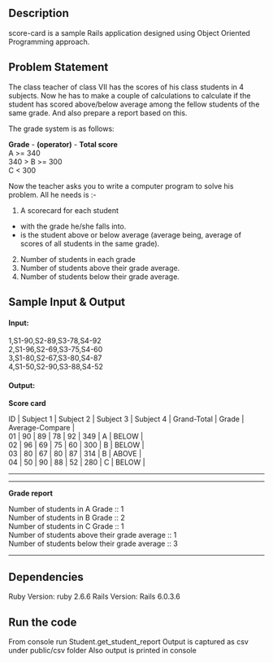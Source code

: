 ## Description
score-card is a sample Rails application designed using Object Oriented Programming approach.

## Problem Statement
The class teacher of class VII has the scores of his class students in 4 subjects. Now he has to
make a couple of calculations to calculate if the student has scored above/below average
among the fellow students of the same grade. And also prepare a report based on this.

The grade system is as follows:

**Grade** - **(operator)** - **Total score**  
A >= 340  
340 > B >= 300  
C < 300

Now the teacher asks you to write a computer program to solve his problem. All he needs is :-
1. A scorecard for each student
  * with the grade he/she falls into.
  * is the student above or below average (average being, average of scores of all students in the
same grade).
2. Number of students in each grade
3. Number of students above their grade average.
4. Number of students below their grade average.

## Sample Input & Output

#### Input:

1,S1-90,S2-89,S3-78,S4-92  
2,S1-96,S2-69,S3-75,S4-60  
3,S1-80,S2-67,S3-80,S4-87  
4,S1-50,S2-90,S3-88,S4-52  

#### Output:

**Score card**

 ID | Subject 1 | Subject 2 | Subject 3 | Subject 4 | Grand-Total | Grade | Average-Compare |  
 01 |     90    |     89    |     78    |     92    |     349     |   A   |      BELOW      |  
 02 |     96    |     69    |     75    |     60    |     300     |   B   |      BELOW      |  
 03 |     80    |     67    |     80    |     87    |     314     |   B   |      ABOVE      |  
 04 |     50    |     90    |     88    |     52    |     280     |   C   |      BELOW      |  

----------------------------------------------------------------------------------------------


----------------------------------------------------------------------------------------------
**Grade report**

Number of students in A Grade :: 1  
Number of students in B Grade :: 2  
Number of students in C Grade :: 1  
Number of students above their grade average :: 1  
Number of students below their grade average :: 3  

----------------------------------------------------------------------------------------------

## Dependencies
Ruby Version: ruby 2.6.6
Rails Version: Rails 6.0.3.6

## Run the code
From console run Student.get_student_report
Output is captured as csv under public/csv folder
Also output is printed in console